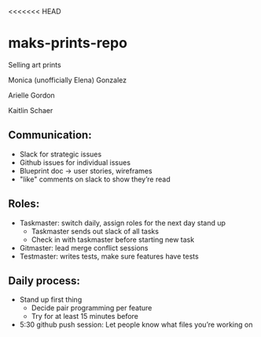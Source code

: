 <<<<<<< HEAD

# maks-prints-repo

Selling art prints

Monica (unofficially Elena) Gonzalez

Arielle Gordon

Kaitlin Schaer

## Communication:

- Slack for strategic issues
- Github issues for individual issues
- Blueprint doc → user stories, wireframes
- "like" comments on slack to show they’re read

## Roles:

- Taskmaster: switch daily, assign roles for the next day stand up
  - Taskmaster sends out slack of all tasks
  - Check in with taskmaster before starting new task
- Gitmaster: lead merge conflict sessions
- Testmaster: writes tests, make sure features have tests

## Daily process:

- Stand up first thing
  - Decide pair programming per feature
  - Try for at least 15 minutes before
- 5:30 github push session: Let people know what files you’re working on
